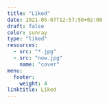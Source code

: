 ```yaml
---
title: "Liked"
date: 2021-05-07T12:57:50+02:00
draft: false
color: sunray
type: "liked"
resources:
  - src: "*.jpg"
  - src: "now.jpg"
    name: "cover"
menu:
  footer:
    weight: 4
linktitle: Liked
---
```


